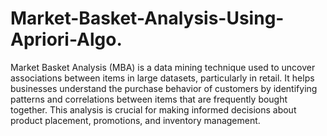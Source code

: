 # Market-Basket-Analysis-Using-Apriori-Algo.
Market Basket Analysis (MBA) is a data mining technique used to uncover associations between items in large datasets, particularly in retail. It helps businesses understand the purchase behavior of customers by identifying patterns and correlations between items that are frequently bought together. This analysis is crucial for making informed decisions about product placement, promotions, and inventory management.
